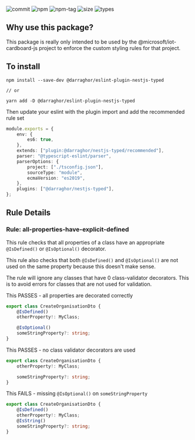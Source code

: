 ![commit](https://badgen.net/github/last-commit/darraghoriordan/eslint-plugin-nestjs-typed/main)
![npm](https://img.shields.io/npm/v/@darraghor/eslint-plugin-nestjs-typed.svg?color=red)
![npm-tag](https://badgen.net/github/tag/darraghoriordan/eslint-plugin-nestjs-typed)
![size](https://badgen.net/bundlephobia/minzip/@darraghor/eslint-plugin-nestjs-typed?color=cyan)
![types](https://badgen.net/npm/types/@darraghor/eslint-plugin-nestjs-typed?color=blue)

## Why use this package?

This package is really only intended to be used by the @microsoft/iot-cardboard-js project to enforce the custom styling rules for that project.

## To install

```
npm install --save-dev @darraghor/eslint-plugin-nestjs-typed

// or

yarn add -D @darraghor/eslint-plugin-nestjs-typed
```

Then update your eslint with the plugin import and add the recommended rule set

```ts
module.exports = {
    env: {
        es6: true,
    },
    extends: ["plugin:@darraghor/nestjs-typed/recommended"],
    parser: "@typescript-eslint/parser",
    parserOptions: {
        project: ["./tsconfig.json"],
        sourceType: "module",
        ecmaVersion: "es2019",
    },
    plugins: ["@darraghor/nestjs-typed"],
};
```

## Rule Details

### Rule: all-properties-have-explicit-defined

This rule checks that all properties of a class have an appropriate `@IsDefined()` or `@IsOptional()` decorator.

This rule also checks that both `@IsDefined()` and `@IsOptional()` are not used on the same property because this doesn't make sense.

The rule will ignore any classes that have 0 class-validator decorators. This is to avoid errors for classes that are not used for validation.

This PASSES - all properties are decorated correctly

```ts
export class CreateOrganisationDto {
    @IsDefined()
    otherProperty!: MyClass;

    @IsOptional()
    someStringProperty?: string;
}
```

This PASSES - no class validator decorators are used

```ts
export class CreateOrganisationDto {
    otherProperty!: MyClass;

    someStringProperty?: string;
}
```

This FAILS - missing `@IsOptional()` on `someStringProperty`

```ts
export class CreateOrganisationDto {
    @IsDefined()
    otherProperty!: MyClass;
    @IsString()
    someStringProperty?: string;
}
```
